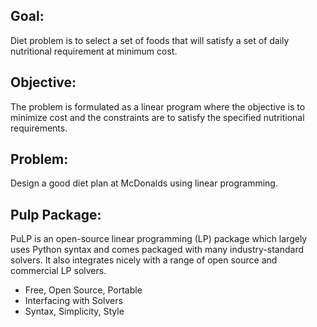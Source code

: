 ## Goal:
Diet problem is to select a set of foods that will satisfy a set of daily nutritional requirement at minimum cost.

## Objective:
The problem is formulated as a linear program where the objective is to minimize cost and the constraints are to satisfy the specified nutritional requirements.

## Problem:
Design a good diet plan at McDonalds using linear programming.

## Pulp Package:
PuLP is an open-source linear programming (LP) package which largely uses Python syntax and comes packaged with many industry-standard solvers. It also integrates nicely with a range of open source and commercial LP solvers.

* Free, Open Source, Portable
* Interfacing with Solvers
* Syntax, Simplicity, Style
